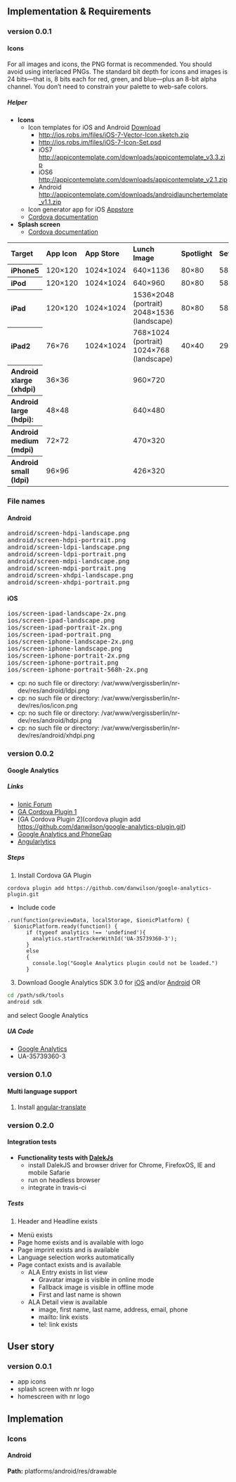 ## Implementation &  Requirements

### version 0.0.1
#### Icons
For all images and icons, the PNG format is recommended. You should avoid using interlaced PNGs.
The standard bit depth for icons and images is 24 bits—that is, 8 bits each for red, green, and blue—plus an 8-bit alpha channel.
You don’t need to constrain your palette to web-safe colors.

##### Helper
- **Icons**
	- Icon templates for iOS and Android [Download](http://appicontemplate.com/)
		- http://ios.robs.im/files/iOS-7-Vector-Icon.sketch.zip
		- http://ios.robs.im/files/iOS-7-Icon-Set.psd
		- iOS7 http://appicontemplate.com/downloads/appicontemplate_v3.3.zip
		- iOS6 http://appicontemplate.com/downloads/appicontemplate_v2.1.zip
		- Android http://appicontemplate.com/downloads/androidlaunchertemplate_v1.1.zip
	- Icon generator app for iOS [Appstore](https://itunes.apple.com/de/app/prepo/id476533227?mt=12&ign-mpt=uo%3D4)
	- [Cordova documentation](http://cordova.apache.org/docs/en/edge/config_ref_images.md.html#Icons%20and%20Splash%20Screens)
- **Splash screen**
	- [Cordova documentation](http://cordova.apache.org/docs/en/3.3.0/cordova_splashscreen_splashscreen.md.html#Splashscreen)


<table width="100%">
  <tr>
    <th align="left" >Target</th>
    <th align="left" >App Icon</th>
    <th align="left" >App Store</th>
    <th align="left" >Lunch Image</th>
    <th align="left" >Spotlight</th>
    <th align="left" >Settings</th>
  </tr>

  <tr>
    <th align="left">iPhone5</th>
    <td>120×120</td>
    <td>1024×1024</td>
    <td>640×1136</td>
    <td>80×80</td>
    <td>58×58</td>
  </tr>

  <tr>
    <th align="left">iPod</th>
    <td>120×120</td>
    <td>1024×1024</td>
    <td>640×960</td>
    <td>80×80</td>
    <td>58×58</td>
  </tr>

  <tr>
    <th align="left">iPad</th>
    <td>120×120</td>
    <td>1024×1024</td>
    <td>
	1536×2048 (portrait)<br>
	2048×1536 (landscape)
    </td>
    <td>80×80</td>
    <td>58×58</td>
  </tr>

  <tr>
    <th align="left">iPad2</th>
    <td>76×76</td>
    <td>1024×1024</td>
    <td>
	768×1024 (portrait)<br>
	1024×768 (landscape)
    </td>
    <td>40×40</td>
    <td>29×29</td>
  </tr>

  <tr>
    <th align="left">Android xlarge (xhdpi)</th>
    <td>36×36</td>
    <td></td>
    <td>960×720</td>
    <td></td>
    <td></td>
  </tr>

  <tr>
    <th align="left">Android large (hdpi):</th>
    <td>48×48</td>
    <td></td>
    <td>640×480</td>
    <td></td>
    <td></td>
  </tr>

  <tr>
    <th align="left">Android medium (mdpi)</th>
    <td>72×72</td>
    <td></td>
    <td>470×320</td>
    <td></td>
    <td></td>
  </tr>

  <tr>
    <th align="left">Android small (ldpi)</th>
    <td>96×96</td>
    <td></td>
    <td>426×320</td>
    <td></td>
    <td></td>
  </tr>

</table>


### File names

#### Android

<pre>
android/screen-hdpi-landscape.png
android/screen-hdpi-portrait.png
android/screen-ldpi-landscape.png
android/screen-ldpi-portrait.png
android/screen-mdpi-landscape.png
android/screen-mdpi-portrait.png
android/screen-xhdpi-landscape.png
android/screen-xhdpi-portrait.png
</pre>

#### iOS

<pre>
ios/screen-ipad-landscape-2x.png
ios/screen-ipad-landscape.png
ios/screen-ipad-portrait-2x.png
ios/screen-ipad-portrait.png
ios/screen-iphone-landscape-2x.png
ios/screen-iphone-landscape.png
ios/screen-iphone-portrait-2x.png
ios/screen-iphone-portrait.png
ios/screen-iphone-portrait-568h-2x.png
</pre>


- cp: no such file or directory: /var/www/vergissberlin/nr-dev/res/android/ldpi.png
- cp: no such file or directory: /var/www/vergissberlin/nr-dev/res/ios/icon.png
- cp: no such file or directory: /var/www/vergissberlin/nr-dev/res/android/hdpi.png
- cp: no such file or directory: /var/www/vergissberlin/nr-dev/res/android/xhdpi.png

### version 0.0.2

#### Google Analytics

##### Links
- [Ionic Forum](http://forum.ionicframework.com/t/google-analytics/4489)
- [GA Cordova Plugin 1](https://github.com/phonegap-build/GAPlugin)
- [GA Cordova Plugin 2](cordova plugin add https://github.com/danwilson/google-analytics-plugin.git)
- [Google Analytics and PhoneGap](http://www.raymondcamden.com/index.cfm/2013/3/28/Google-Analytics-and-PhoneGap)
- [Angularlytics](http://luisfarzati.github.io/angulartics/)

##### Steps
1. Install Cordova GA Plugin
```
cordova plugin add https://github.com/danwilson/google-analytics-plugin.git
```
- Include code
```
.run(function(previewData, localStorage, $ionicPlatform) {
  $ionicPlatform.ready(function() {
      if (typeof analytics !== 'undefined'){
        analytics.startTrackerWithId('UA-35739360-3');
      }
      else
      {
        console.log("Google Analytics plugin could not be loaded.")
      }
```
3. Download Google Analytics SDK 3.0 for [iOS](https://dl.google.com/dl/googleanalyticsservices/GoogleAnalyticsServicesiOS.zip) and/or [Android](https://dl.google.com/dl/googleanalyticsservices/GoogleAnalyticsServicesAndroid.zip) OR
```bash
cd /path/sdk/tools
android sdk
``` 
and select Google Analytics

##### UA Code

- [Google Analytics](https://www.google.com/analytics/)
- UA-35739360-3

### version 0.1.0
#### Multi language support

1. Install [angular-translate](https://github.com/angular-translate/angular-translate)


### version 0.2.0
#### Integration tests
- **Functionality tests with [DalekJs](http://dalekjs.com/)**
	- install DalekJS and browser driver for Chrome, FirefoxOS, IE and mobile Safarie
	- run on headless browser
	- integrate in travis-ci

##### Tests
1. Header and Headline exists
- Menü exists
- Page home exists and is available with logo
- Page imprint exists and is available
- Language selection works automatically
- Page contact exists and is available
	- ALA Entry exists in list view
		- Gravatar image is visible in online mode
		- Fallback image is visible in offline mode
		- First and last name is shown
	- ALA Detail view is available
		- image, first name, last name, address, email, phone
		- mailto: link exists
		- tel: link exists


## User story

### version 0.0.1
- app icons
- splash screen with nr logo
- homescreen with nr logo


## Implemation

### Icons

#### Android

**Path:**	platforms/android/res/drawable
